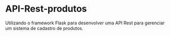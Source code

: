 # API-Rest-produtos
Utilizando o framework Flask para desenvolver uma API Rest para gerenciar um sistema de cadastro de produtos.
